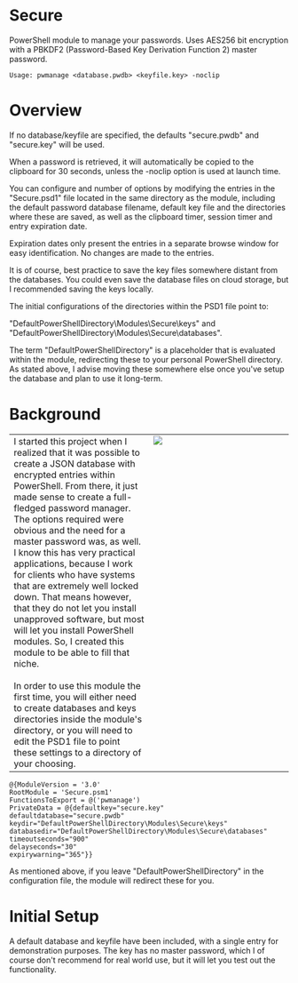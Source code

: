 # Secure
PowerShell module to manage your passwords. Uses AES256 bit encryption with a PBKDF2 (Password-Based Key Derivation Function 2) master password.

    Usage: pwmanage <database.pwdb> <keyfile.key> -noclip

# Overview
If no database/keyfile are specified, the defaults "secure.pwdb" and "secure.key" will be used.

When a password is retrieved, it will automatically be copied to the clipboard for 30 seconds, unless the -noclip option is used at launch time.

You can configure and number of options by modifying the entries in the "Secure.psd1" file located in the same directory as the module, including the default password database filename, default key file and the directories where these are saved, as well as the clipboard timer, session timer and entry expiration date.

Expiration dates only present the entries in a separate browse window for easy identification. No changes are made to the entries.

It is of course, best practice to save the key files somewhere distant from the databases. You could even save the database files on cloud storage, but I recommended saving the keys locally.

The initial configurations of the directories within the PSD1 file point to:

"DefaultPowerShellDirectory\Modules\Secure\keys" and "DefaultPowerShellDirectory\Modules\Secure\databases".

The term "DefaultPowerShellDirectory" is a placeholder that is evaluated within the module, redirecting these to your personal PowerShell directory. As stated above, I advise moving these somewhere else once you've setup the database and plan to use it long-term.

# Background
<table border=0><td valign=top width=50%>
I started this project when I realized that it was possible to create a JSON database with encrypted entries within PowerShell.
From there, it just made sense to create a full-fledged password manager.
The options required were obvious and the need for a master password was, as well.
I know this has very practical applications, because I work for clients who have systems that are extremely well locked down.
That means however, that they do not let you install unapproved software, but most will let you install PowerShell modules.
So, I created this module to be able to fill that niche.
<br><br>
In order to use this module the first time, you will either need to create databases and keys directories inside the module's directory,
or you will need to edit the PSD1 file to point these settings to a directory of your choosing.
</td>
<td valign=top width=50%><img src="https://raw.githubusercontent.com/Schvenn/Secure/refs/heads/main/screenshots/Main%20Menu.png"></td>
</table>

    @{ModuleVersion = '3.0'
    RootModule = 'Secure.psm1'
    FunctionsToExport = @('pwmanage')
    PrivateData = @{defaultkey="secure.key"
    defaultdatabase="secure.pwdb"
    keydir="DefaultPowerShellDirectory\Modules\Secure\keys"
    databasedir="DefaultPowerShellDirectory\Modules\Secure\databases"
    timeoutseconds="900"
    delayseconds="30"
    expirywarning="365"}}

As mentioned above, if you leave "DefaultPowerShellDirectory" in the configuration file, the module will redirect these for you.

# Initial Setup
A default database and keyfile have been included, with a single entry for demonstration purposes.
The key has no master password, which I of course don't recommend for real world use, but it will let you test out the functionality.
